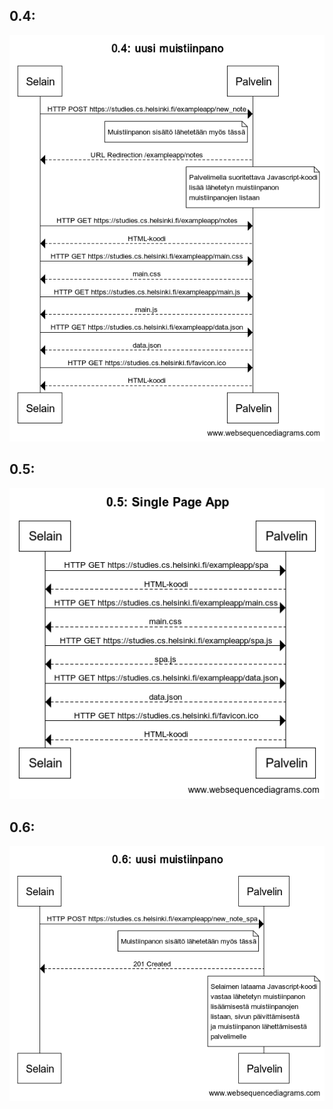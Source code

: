## 0.4:
![0.4](https://github.com/Deepthetics/fullstack-palautusrepositorio/blob/main/osa0/04_uusi_muistiinpano.png)

## 0.5:
![0.5](https://github.com/Deepthetics/fullstack-palautusrepositorio/blob/main/osa0/05_single_page_app.png)

## 0.6:
![0.6](https://github.com/Deepthetics/fullstack-palautusrepositorio/blob/main/osa0/06_uusi_muistiinpano.png)
